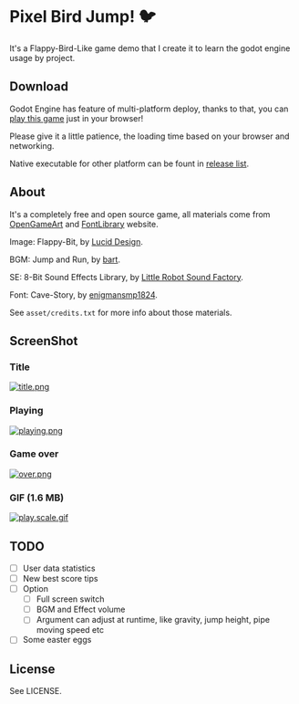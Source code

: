 # Pixel  Bird Jump! 🐦

It's a Flappy-Bird-Like game demo that I create it to learn the godot engine usage by project.

## Download

Godot Engine has feature of multi-platform deploy, thanks to that, you can [play this game][play-online] just in your browser!

Please give it a little patience, the loading time based on your browser and networking.

Native executable for other platform can be fount in [release list][release-list].

## About

It's a completely free and open source game, all materials come from [OpenGameArt][OpenGameArt] and [FontLibrary][FontLibrary] website.

Image: Flappy-Bit, by [Lucid Design][flappy-bit].

BGM: Jump and Run, by [bart][jump-and-run].

SE: 8-Bit Sound Effects Library, by [Little Robot Sound Factory][8bit-SE].

Font: Cave-Story, by [enigmansmp1824][cave-story].

See `asset/credits.txt` for more info about those materials.

## ScreenShot

### Title

[![title.png](https://i.loli.net/2018/02/05/5a786bae314b0.png)](https://i.loli.net/2018/02/05/5a786bae314b0.png)

### Playing

[![playing.png](https://i.loli.net/2018/02/05/5a786bae0f084.png)](https://i.loli.net/2018/02/05/5a786bae0f084.png)

### Game over

[![over.png](https://i.loli.net/2018/02/05/5a786bae15178.png)](https://i.loli.net/2018/02/05/5a786bae15178.png)

### GIF (1.6 MB)

[![play.scale.gif](https://i.loli.net/2018/02/05/5a786baee213f.gif)](https://i.loli.net/2018/02/05/5a786baee213f.gif)

## TODO

- [ ] User data statistics
- [ ] New best score tips
- [ ] Option
  - [ ] Full screen switch
  - [ ] BGM and Effect volume
  - [ ] Argument can adjust at runtime, like gravity, jump height, pipe moving speed etc
- [ ] Some easter eggs

## License

See LICENSE.

[play-online]: https://7sdream.github.io/pixel-bird-jump/
[release-list]: https://github.com/7sDream/pixel-bird-jump/releases/latest
[OpenGameArt]: https://opengameart.org/
[FontLibrary]: https://fontlibrary.org/
[flappy-bit]: https://opengameart.org/content/flappy-bit
[jump-and-run]: https://opengameart.org/content/jump-and-run-8-bit
[8bit-SE]: https://opengameart.org/content/8-bit-sound-effects-library
[cave-story]: https://fontlibrary.org/en/font/cave-story
